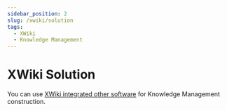 ```yaml
---
sidebar_position: 2
slug: /xwiki/solution
tags:
  - XWiki
  - Knowledge Management
---
```


# XWiki Solution

You can use [XWiki integrated other software](#) for Knowledge Management construction.


